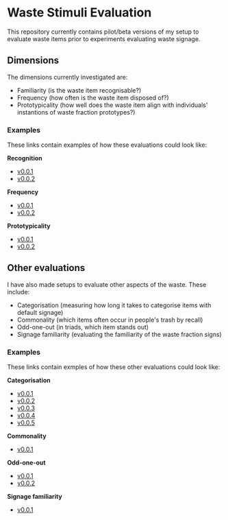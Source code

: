 # Waste Stimuli Evaluation

This repository currently contains pilot/beta versions of my setup to evaluate waste items prior to experiments evaluating waste signage.

## Dimensions

The dimensions currently investigated are:

- Familiarity (is the waste item recognisable?)
- Frequency (how often is the waste item disposed of?)
- Prototypicality (how well does the waste item align with individuals' instantions of waste fraction prototypes?)

### Examples

These links contain examples of how these evaluations could look like:

**Recognition**

- [v0.0.1](dist/experiment/index.html?version=familiarity.0.0.1)
- [v0.0.2](dist/experiment/index.html?version=familiarity.0.0.2)
 
 **Frequency**

- [v0.0.1](dist/experiment/index.html?version=frequency.0.0.1)
- [v0.0.2](dist/experiment/index.html?version=frequency.0.0.2)

 **Prototypicality**

- [v0.0.1](dist/experiment/index.html?version=prototypicality.0.0.1)
- [v0.0.2](dist/experiment/index.html?version=prototypicality.0.0.2)

## Other evaluations

I have also made setups to evaluate other aspects of the waste. These include:

- Categorisation (measuring how long it takes to categorise items with default signage)
- Commonality (which items often occur in people's trash by recall)
- Odd-one-out (in triads, which item stands out)
- Signage familiarity (evaluating the familiarity of the waste fraction signs)

### Examples

These links contain exmples of how these other evaluations could look like:

**Categorisation**

- [v0.0.1](dist/experiment/index.html?version=categorisation.0.0.1)
- [v0.0.2](dist/experiment/index.html?version=categorisation.0.0.2)
- [v0.0.3](dist/experiment/index.html?version=categorisation.0.0.3)
- [v0.0.4](dist/experiment/index.html?version=categorisation.0.0.4)
- [v0.0.5](dist/experiment/index.html?version=categorisation.0.0.5)

**Commonality**

- [v0.0.1](dist/experiment/index.html?version=common-uncommon.0.0.1)

**Odd-one-out**

- [v0.0.1](dist/experiment/index.html?version=odd-one-out.0.0.1)
- [v0.0.2](dist/experiment/index.html?version=odd-one-out.0.0.2)

**Signage familiarity**

- [v0.0.1](dist/experiment/index.html?version=signage-familiarity.0.0.1)